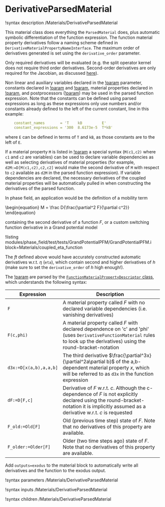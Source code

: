 # DerivativeParsedMaterial

!syntax description /Materials/DerivativeParsedMaterial

This material class does everything the `ParsedMaterial` does, plus automatic
symbolic differentiation of the function expression. The function material
property derivatives follow a naming scheme defined in
`DerivativeMaterialPropertyNameInterface`. The maximum order of derivatives
generated is set using the `derivative_order` parameter.

Only required derivatives will be evaluated (e.g. the split operator kernel does
not require third order derivatives. Second-order derivatives are only required
for the Jacobian, as discussed [here](../)).

Non linear and auxiliary variables declared in the
[!param](/Materials/DerivativeParsedMaterial/coupled_variables) parameter, constants declared in
[!param](/Materials/DerivativeParsedMaterial/constant_names) and
[!param](/Materials/DerivativeParsedMaterial/constant_expressions), material properties
declared in [!param](/Materials/DerivativeParsedMaterial/material_property_names), and
postprocessors ([!param](/Materials/DerivativeParsedMaterial/postprocessor_names)) may be
used in the parsed function expression. Note that the constants can be defined
using parsed expressions as long as these expressions only use numbers and/or
constants already defined to the left of the current constant, line in this
example:

```yaml
    constant_names       = 'T    kB         E'
    constant_expressions = '300  8.6173e-5  T*kB'
```

where `E` can be defined in terms of `T` and `kB`, as those constants are to the
left of `E`.

If a material property `M` is listed in
[!param](/Materials/DerivativeParsedMaterial/material_property_names) a special syntax
(`M(c1,c2)` where `c1` and `c2` are variables) can be used to declare variable
dependencies  as well as selecting derivatives of material properties (for
example, `d2M:=D[M(c1,c2),c2,c2]` would make the second derivative of `M` with
respect to `c2` available as `d2M` in the parsed function expression). If
variable dependencies are declared, the necessary derivatives of the coupled
material properties will be automatically pulled in when constructing the
derivatives of the parsed function.

In phase field, an application would be the definition of a mobility term

\begin{equation}
M = \frac D{\frac{\partial^2 F}{\partial c^2}}
\end{equation}

containing the second derivative of a function $F$, or a custom switching
function derivative in a Grand potential model

!listing modules/phase_field/test/tests/GrandPotentialPFM/GrandPotentialPFM.i block=Materials/coupled_eta_function

The *ft* defined above would have accurately constructed automatic derivatives
w.r.t. $\eta$ (`eta`), which contain second and higher derivatives of $h$ (make
sure to set the `derivative_order` of $h$ high enough!).

The [!param](/Materials/DerivativeParsedMaterial/material_property_names) are parsed by
the [`FunctionMaterialPropertyDescriptor` class](https://mooseframework.inl.gov/docs/doxygen/moose/classFunctionMaterialPropertyDescriptor.html),
which understands the following syntax:

| Expression | Description |
| - | - |
| `F` | A material property called *F* with no declared variable dependencies (i.e. vanishing derivatives) |
| `F(c,phi)` | A material property called *F* with declared dependence on 'c' and 'phi' (uses `DerivativeFunctionMaterial` rules to look up the derivatives) using the round-bracket-notation |
| `d3x:=D[x(a,b),a,a,b]` | The third derivative $\frac{\partial^3x}{\partial^2a\partial b}$ of the a,b-dependent material property *x*, which will be referred to as `d3x` in the function expression |
| `dF:=D[F,c]` | Derivative of *F* w.r.t. *c*. Although the c-dependence of *F* is not explicitly declared using the round-bracket-notation it is implicitly assumed as a derivative w.r.t. *c* is requested |
| `F_old:=Old[F]` | Old (previous time step) state of *F*. Note that no derivatives of this property are available. |
| `F_older:=Older[F]` |  Older (two time steps ago) state of *F*. Note that no derivatives of this property are available. |

Add `outputs=exodus` to the material block to automatically write all
derivatives and the function to the exodus output.

!syntax parameters /Materials/DerivativeParsedMaterial

!syntax inputs /Materials/DerivativeParsedMaterial

!syntax children /Materials/DerivativeParsedMaterial
